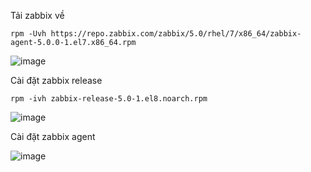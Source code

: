 Tải zabbix về

`rpm -Uvh https://repo.zabbix.com/zabbix/5.0/rhel/7/x86_64/zabbix-agent-5.0.0-1.el7.x86_64.rpm`

![image](https://user-images.githubusercontent.com/62273292/165907274-378b63ac-f42f-4c22-8246-762797a750eb.png)
  

Cài đặt zabbix release

`rpm -ivh zabbix-release-5.0-1.el8.noarch.rpm`

![image](https://user-images.githubusercontent.com/62273292/165902608-e0ac13af-84fe-4759-a99a-41f7d4c6a194.png)

Cài đặt zabbix agent

![image](https://user-images.githubusercontent.com/62273292/165902827-5e870afd-89e0-4b19-8c26-0b90ba627b78.png)

